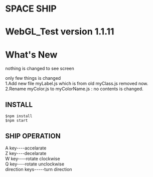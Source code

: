 SPACE SHIP  
=======
WebGL_Test version 1.1.11  
======================  
  
What's New  
===========  
nothing is changed to see screen  
  
only few things is changed  
1.Add new file myLabel.js which is from old myClass.js removed now.  
2.Rename myColor.js to myColorName.js : no contents is changed.  

  
INSTALL  
-------  
```
$npm install
$npm start
```
  
SHIP OPERATION  
------------  
A key----accelarate  
Z key----decelarate  
W key----rotate clockwise  
Q key----rotate unclockwise  
direction keys-----turn direction  


